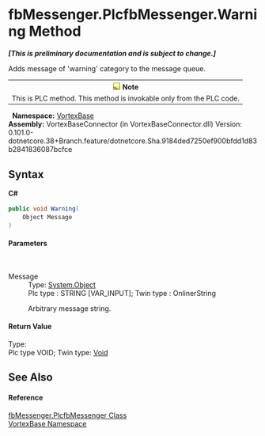 # fbMessenger.PlcfbMessenger.Warning Method 
 _**\[This is preliminary documentation and is subject to change.\]**_

Adds message of 'warning' category to the message queue.
&nbsp;<table><tr><th>![Note](media/AlertNote.png) Note</th></tr><tr><td>This is PLC method. This method is invokable only from the PLC code.</td></tr></table>&nbsp;
**Namespace:**&nbsp;<a href="N_VortexBase.md">VortexBase</a><br />**Assembly:**&nbsp;VortexBaseConnector (in VortexBaseConnector.dll) Version: 0.101.0-dotnetcore.38+Branch.feature/dotnetcore.Sha.9184ded7250ef900bfdd1d83b2841836087bcfce

## Syntax

**C#**<br />
``` C#
public void Warning(
	Object Message
)
```


#### Parameters
&nbsp;<dl><dt>Message</dt><dd>Type: <a href="https://docs.microsoft.com/dotnet/api/system.object" target="_blank">System.Object</a><br />
Plc type : STRING [VAR_INPUT]; Twin type : OnlinerString


Arbitrary message string.</dd></dl>

#### Return Value
Type: <br />Plc type VOID; Twin type: <a href="https://docs.microsoft.com/dotnet/api/system.void" target="_blank">Void</a>

## See Also


#### Reference
<a href="T_VortexBase_fbMessenger_PlcfbMessenger.md">fbMessenger.PlcfbMessenger Class</a><br /><a href="N_VortexBase.md">VortexBase Namespace</a><br />